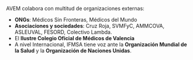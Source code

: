 AVEM colabora con multitud de organizaciones externas:

* **ONGs**: Médicos Sin Fronteras, Médicos del Mundo
* **Asociaciones y sociedades**: Cruz Roja, SVMFyC, AMMCOVA, ASLEUVAL, FESORD, Colectivo Lambda.
* El **Ilustre Colegio Oficial de Médicos de Valencia**
* A nivel Internacional, IFMSA tiene voz ante la **Organización Mundial de la Salud** y la **Organización de Naciones Unidas**.
